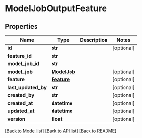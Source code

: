 # ModelJobOutputFeature

## Properties
Name | Type | Description | Notes
------------ | ------------- | ------------- | -------------
**id** | **str** |  | [optional] 
**feature_id** | **str** |  | 
**model_job_id** | **str** |  | 
**model_job** | [**ModelJob**](ModelJob.md) |  | [optional] 
**feature** | [**Feature**](Feature.md) |  | [optional] 
**last_updated_by** | **str** |  | [optional] 
**created_by** | **str** |  | [optional] 
**created_at** | **datetime** |  | [optional] 
**updated_at** | **datetime** |  | [optional] 
**version** | **float** |  | [optional] 

[[Back to Model list]](../README.md#documentation-for-models) [[Back to API list]](../README.md#documentation-for-api-endpoints) [[Back to README]](../README.md)

